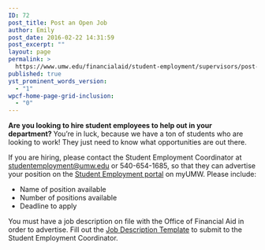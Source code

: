 ```yaml
---
ID: 72
post_title: Post an Open Job
author: Emily
post_date: 2016-02-22 14:31:59
post_excerpt: ""
layout: page
permalink: >
  https://www.umw.edu/financialaid/student-employment/supervisors/post-job/
published: true
yst_prominent_words_version:
  - "1"
wpcf-home-page-grid-inclusion:
  - "0"
---
```

<strong>Are you looking to hire student employees to help out in your department?
</strong>You’re in luck, because we have a ton of students who are looking to work! They just need to know what opportunities are out there.

If you are hiring, please contact the Student Employment Coordinator at<a href="mailto:studentemployment@umw.edu"> studentemployment@umw.edu</a> or 540-654-1685, so that they can advertise your position on the <a href="https://orgsync.com/129314/chapter">Student Employment portal</a> on myUMW. Please include:
<ul>
 	<li>Name of position available</li>
 	<li>Number of positions available</li>
 	<li>Deadline to apply</li>
</ul>
You must have a job description on file with the Office of Financial Aid in order to advertise. Fill out the <a href="http://www.umw.edu/financialaid/wp-content/uploads/sites/31/2017/03/Job-Description-Template.docx">Job Description Template</a> to submit to the Student Employment Coordinator.